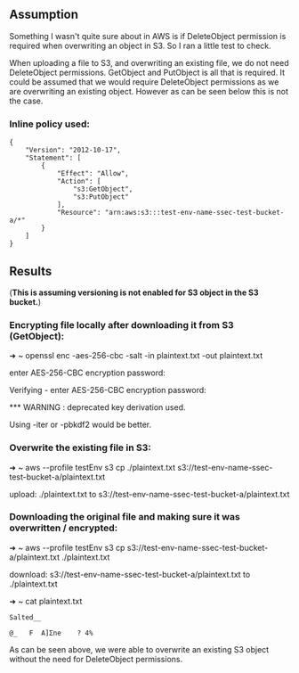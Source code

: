 
## Assumption
Something I wasn't quite sure about in AWS is if DeleteObject permission is required when overwriting an object in S3. So I ran a little test to check.

When uploading a file to S3, and overwriting an existing file, we do not need DeleteObject permissions. GetObject and PutObject is all that is required. It could be assumed that we would require DeleteObject permissions as we are overwriting an existing object. However as can be seen below this is not the case.

###  Inline policy used:

    {
        "Version": "2012-10-17",
        "Statement": [
            {
                "Effect": "Allow",
                "Action": [
                    "s3:GetObject",
                    "s3:PutObject"
                ],
                "Resource": "arn:aws:s3:::test-env-name-ssec-test-bucket-a/*"
            }
        ]
    }



## Results
(**This is assuming versioning is not enabled for S3 object in the S3 bucket.**)
### Encrypting file locally after downloading it from S3 (GetObject):
➜  ~ openssl enc -aes-256-cbc -salt -in plaintext.txt -out plaintext.txt

enter AES-256-CBC encryption password:

Verifying - enter AES-256-CBC encryption password:

*** WARNING : deprecated key derivation used.

Using -iter or -pbkdf2 would be better.

### Overwrite the existing file in S3:
➜  ~ aws --profile testEnv s3 cp ./plaintext.txt s3://test-env-name-ssec-test-bucket-a/plaintext.txt

upload: ./plaintext.txt to s3://test-env-name-ssec-test-bucket-a/plaintext.txt

### Downloading the original file and making sure it was overwritten / encrypted:

➜  ~ aws --profile testEnv s3 cp s3://test-env-name-ssec-test-bucket-a/plaintext.txt ./plaintext.txt

download: s3://test-env-name-ssec-test-bucket-a/plaintext.txt to ./plaintext.txt

➜  ~ cat plaintext.txt

    Salted__
    
    @_   F  A]Ʃne    ? 4%


As can be seen above, we were able to overwrite an existing S3 object without the need for DeleteObject permissions.

